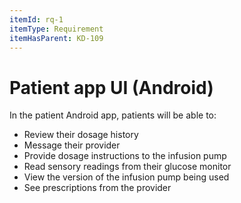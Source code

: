 ```yaml
---
itemId: rq-1
itemType: Requirement
itemHasParent: KD-109
---
```


# Patient app UI (Android)

In the patient Android app, patients will be able to:

* Review their dosage history
* Message their provider
* Provide dosage instructions to the infusion pump
* Read sensory readings from their glucose monitor
* View the version of the infusion pump being used
* See prescriptions from the provider

